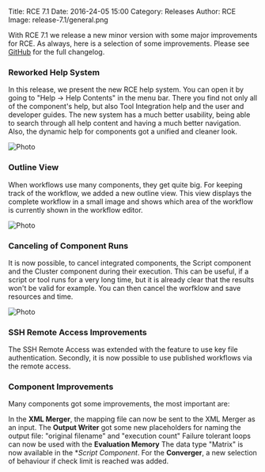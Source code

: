 Title: RCE 7.1 
Date: 2016-24-05 15:00
Category: Releases
Author: RCE
Image: release-7.1/general.png

With RCE 7.1 we release a new minor version with some major improvements for RCE. As always, here is a selection of some improvements.
Please see [GitHub](https://github.com/rcenvironment/rce/wiki/Changelog:-7.x.x-Releases) for the full changelog.

### Reworked Help System

In this release, we present the new RCE help system. You can open it by going to "Help -> Help Contents" in the menu bar. There you find not only all of the component's help, but also Tool Integration help and the user and developer guides.
The new system has a much better usability, being able to search through all help content and having a much better navigation. Also, the dynamic help for components got a unified and cleaner look.

![Photo]({attach}images/release-7.1/help_system.png)

### Outline View

When workflows use many components, they get quite big. For keeping track of the workflow, we added a new outline view. This view displays the complete workflow in a small image and shows which area of the workflow is currently shown in the workflow editor.

![Photo]({attach}images/release-7.1/outline_view.png)

### Canceling of Component Runs

It is now possible, to cancel integrated components, the Script component and the Cluster component during their execution. This can be useful, if a script or tool runs for a very long time, but it is already clear that the results won't be valid for example. You can then cancel the worfklow and save resources and time.

![Photo]({attach}images/release-7.1/canceled.png)

### SSH Remote Access Improvements

The SSH Remote Access was extended with the feature to use key file authentication. 
Secondly, it is now possible to use published workflows via the remote access.


### Component Improvements

Many components got some improvements, the most important are:

In the **XML Merger**, the mapping file can now be sent to the XML Merger as an input.
The **Output Writer** got some new placeholders for naming the output file: "original filename" and "execution count"
Failure tolerant loops can now be used with the **Evaluation Memory**
The data type "Matrix" is now available in the **Script Component*.
For the **Converger**, a new selection of behaviour if check limit is reached was added.